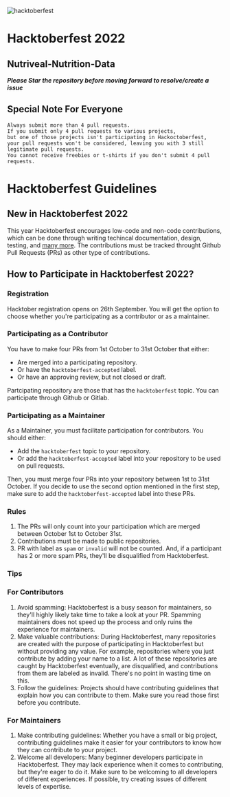 ![hacktoberfest](https://user-images.githubusercontent.com/33421514/194101581-2bb14f15-598d-493b-b994-f35f1619d46b.png)
# Hacktoberfest 2022
## Nutriveal-Nutrition-Data

***Please Star the repository before moving forward to resolve/create a issue***


## Special Note For Everyone

```
Always submit more than 4 pull requests.
If you submit only 4 pull requests to various projects,
but one of those projects isn't participating in Hackoctoberfest,
your pull requests won't be considered, leaving you with 3 still legitimate pull requests.
You cannot receive freebies or t-shirts if you don't submit 4 pull requests.
```

# Hacktoberfest Guidelines

## New in Hacktoberfest 2022

This year Hacktoberfest encourages low-code and non-code contributions, which can be done through writing techincal documentation, design, testing, and [many more](https://hacktoberfest.com/about/#low-or-non-code). The contributions must be tracked throught Github Pull Requests (PRs) as other type of contributions.

## How to Participate in Hacktoberfest 2022?

### Registration

Hacktober registration opens on 26th September. You will get the option to choose whether you're participating as a contributor or as a maintainer.

### Participating as a Contributor

You have to make four PRs from 1st October to 31st October that either:
* Are merged into a participating repository.
* Or have the `hacktoberfest-accepted` label.
* Or have an approving review, but not closed or draft.

Partcipating repository are those that has the `hacktoberfest` topic.
You can participate through Github or Gitlab.

### Participating as a Maintainer

As a Maintainer, you must facilitate participation for contributors. You should either:
* Add the `hacktoberfest` topic to your repository.
* Or add the `hacktoberfest-accepted` label into your repository to be used on pull requests.

Then, you must merge four PRs into your repository between 1st to 31st October. If you decide to use the second option mentioned in the first step, make sure to add the `hacktoberfest-accepted` label into these PRs.

### Rules

1. The PRs will only count into your participation which are merged between October 1st to October 31st.
2. Contributions must be made to public repositories.
3. PR with label as `spam` or `invalid` will not be counted. And, if a participant has 2 or more spam PRs, they'll be disqualified from Hacktoberfest.

### Tips

### For Contributors

1. Avoid spamming: Hacktoberfest is a busy season for maintainers, so they'll highly likely take time to take a look at your PR. Spamming maintainers does not speed up the process and only ruins the experience for maintainers.
2. Make valuable contributions: During Hacktoberfest, many repositories are created with the purpose of participating in Hacktoberfest but without providing any value. For example, repositories where you just contribute by adding your name to a list. A lot of these repositories are caught by Hacktoberfest eventually, are disqualified, and contributions from them are labeled as invalid. There's no point in wasting time on this.
3. Follow the guidelines: Projects should have contributing guidelines that explain how you can contribute to them. Make sure you read those first before you contribute.

### For Maintainers

1. Make contributing guidelines: Whether you have a small or big project, contributing guidelines make it easier for your contributors to know how they can contribute to your project.
2. Welcome all developers: Many beginner developers participate in Hacktoberfest. They may lack experience when it comes to contributing, but they're eager to do it. Make sure to be welcoming to all developers of different experiences. If possible, try creating issues of different levels of expertise.

